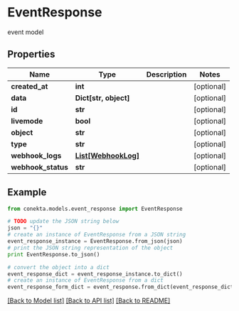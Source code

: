# EventResponse

event model

## Properties
Name | Type | Description | Notes
------------ | ------------- | ------------- | -------------
**created_at** | **int** |  | [optional] 
**data** | **Dict[str, object]** |  | [optional] 
**id** | **str** |  | [optional] 
**livemode** | **bool** |  | [optional] 
**object** | **str** |  | [optional] 
**type** | **str** |  | [optional] 
**webhook_logs** | [**List[WebhookLog]**](WebhookLog.md) |  | [optional] 
**webhook_status** | **str** |  | [optional] 

## Example

```python
from conekta.models.event_response import EventResponse

# TODO update the JSON string below
json = "{}"
# create an instance of EventResponse from a JSON string
event_response_instance = EventResponse.from_json(json)
# print the JSON string representation of the object
print EventResponse.to_json()

# convert the object into a dict
event_response_dict = event_response_instance.to_dict()
# create an instance of EventResponse from a dict
event_response_form_dict = event_response.from_dict(event_response_dict)
```
[[Back to Model list]](../README.md#documentation-for-models) [[Back to API list]](../README.md#documentation-for-api-endpoints) [[Back to README]](../README.md)


